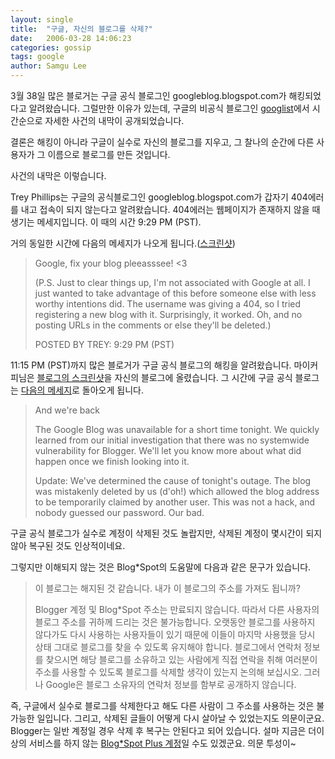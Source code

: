 ```yaml
---
layout: single
title:  "구글, 자신의 블로그를 삭제?"
date:   2006-03-28 14:06:23
categories: gossip
tags: google
author: Samgu Lee
---
```

3월 38일 많은 블로거는 구글 공식 블로그인 googleblog.blogspot.com가 해킹되었다고 알려왔습니다. 그럴만한 이유가 있는데, 구글의 비공식 블로그인 [googlist](http://thegooglist.blogspot.com/2006/03/google-deletes-own-blog.html)에서 시간순으로 자세한 사건의 내막이 공개되었습니다.

결론은 해킹이 아니라 구글이 실수로 자신의 블로그를 지우고, 그 찰나의 순간에 다른 사용자가 그 이름으로 블로그를 만든 것입니다.

사건의 내막은 이렇습니다.

Trey Phillips는 구글의 공식블로그인 googleblog.blogspot.com가 갑자기 404에러를 내고 접속이 되지 않는다고 알려왔습니다. 404에러는 웹페이지가 존재하지 않을 때 생기는 메세지입니다. 이 때의 시간 9:29 PM (PST).

거의 동일한 시간에 다음의 메세지가 나오게 됩니다.([스크린샷](http://grinshtein.com/misc/googlehacked.html))

> Google, fix your blog pleeasssee! <3
> 
> (P.S. Just to clear things up, I'm not associated with Google at all. I just wanted to take advantage of this before someone else with less worthy intentions did. The username was giving a 404, so I tried registering a new blog with it. Surprisingly, it worked. Oh, and no posting URLs in the comments or else they'll be deleted.)
> 
> POSTED BY TREY: 9:29 PM (PST)

11:15 PM (PST)까지 많은 블로거가 구글 공식 블로그의 해킹을 알려왔습니다. 마이커피님은 [블로그의 스크린샷](http://blog.empas.com/mycoffee/13235915)을 자신의 블로그에 올렸습니다. 그 시간에 구글 공식 블로그는 [다음의 메세지](http://googleblog.blogspot.com/2006/03/and-were-back.html)로 돌아오게 됩니다.

> And we're back
>
> The Google Blog was unavailable for a short time tonight. We quickly learned from our initial investigation that there was no systemwide vulnerability for Blogger. We'll let you know more about what did happen once we finish looking into it.
>
> Update: We've determined the cause of tonight's outage. The blog was mistakenly deleted by us (d'oh!) which allowed the blog address to be temporarily claimed by another user. This was not a hack, and nobody guessed our password. Our bad.

구글 공식 블로그가 실수로 계정이 삭제된 것도 놀랍지만, 삭제된 계정이 몇시간이 되지 않아 복구된 것도 인상적이네요.

그렇지만 이해되지 않는 것은 Blog*Spot의 도움말에 다음과 같은 문구가 있습니다.

> 이 블로그는 해지된 것 같습니다. 내가 이 블로그의 주소를 가져도 됩니까?
> 
> Blogger 계정 및 Blog*Spot 주소는 만료되지 않습니다. 따라서 다른 사용자의 블로그 주소를 귀하께 드리는 것은 불가능합니다. 오랫동안 블로그를 사용하지 않다가도 다시 사용하는 사용자들이 있기 때문에 이들이 마지막 사용했을 당시 상태 그대로 블로그를 찾을 수 있도록 유지해야 합니다. 블로그에서 연락처 정보를 찾으시면 해당 블로그를 소유하고 있는 사람에게 직접 연락을 취해 여러분이 주소를 사용할 수 있도록 블로그를 삭제할 생각이 있는지 논의해 보십시오. 그러나 Google은 블로그 소유자의 연락처 정보를 함부로 공개하지 않습니다.

즉, 구글에서 실수로 블로그를 삭제한다고 해도 다른 사람이 그 주소를 사용하는 것은 불가능한 일입니다. 그리고, 삭제된 글들이 어떻게 다시 살아날 수 있었는지도 의문이군요. Blogger는 일반 계정일 경우 삭제 후 복구는 안된다고 되어 있습니다. 설마 지금은 더이상의 서비스를 하지 않는 [Blog*Spot Plus 계정](http://help.blogger.com/bin/answer.py?answer=1070&query=admin&topic=0&type=f)일 수도 있겠군요. 의문 투성이~
